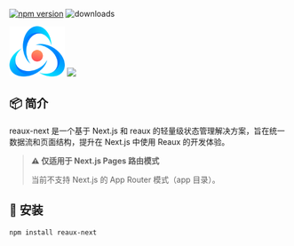 [![npm version](https://img.shields.io/npm/v/reaux-next.svg?style=flat)](https://www.npmjs.com/package/reaux-next)
![downloads](https://img.shields.io/npm/dt/reaux-next.svg)

<img width="100" src="./logo.png"/> <img width="150" src="https://www.nextjs.cn/static/images/nextjs-logo.png"/>

## 📦 简介

reaux-next 是一个基于 Next.js 和 reaux 的轻量级状态管理解决方案，旨在统一数据流和页面结构，提升在 Next.js 中使用 Reaux 的开发体验。

> **⚠️ 仅适用于 Next.js Pages 路由模式**
>
> 当前不支持 Next.js 的 App Router 模式（app 目录）。

## 🚀 安装
```bash
npm install reaux-next
```